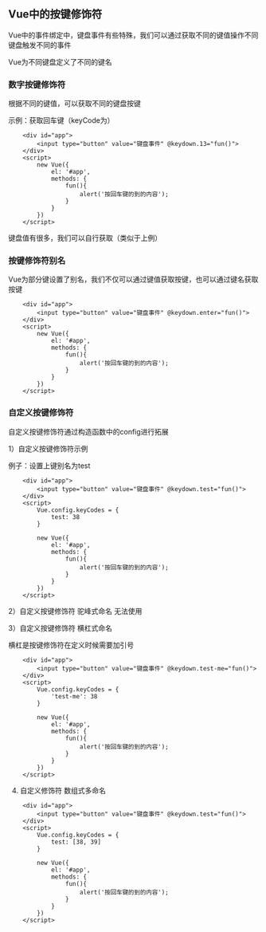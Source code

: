 ## Vue中的按键修饰符

Vue中的事件绑定中，键盘事件有些特殊，我们可以通过获取不同的键值操作不同键盘触发不同的事件

Vue为不同键盘定义了不同的键名

### 数字按键修饰符

根据不同的键值，可以获取不同的键盘按键

示例：获取回车键（keyCode为）

```
    <div id="app">
        <input type="button" value="键盘事件" @keydown.13="fun()">
    </div>
    <script>
        new Vue({
            el: '#app',
            methods: {
                fun(){
                    alert('按回车键的到的内容');
                }
            }
        })
    </script>  
```

键盘值有很多，我们可以自行获取（类似于上例）


### 按键修饰符别名

Vue为部分键设置了别名，我们不仅可以通过键值获取按键，也可以通过键名获取按键

```
    <div id="app">
        <input type="button" value="键盘事件" @keydown.enter="fun()">
    </div>
    <script>
        new Vue({
            el: '#app',
            methods: {
                fun(){
                    alert('按回车键的到的内容');
                }
            }
        })
    </script>  
```

### 自定义按键修饰符

自定义按键修饰符通过构造函数中的config进行拓展

1）自定义按键修饰符示例

例子：设置上键别名为test

```
    <div id="app">
        <input type="button" value="键盘事件" @keydown.test="fun()">
    </div>
    <script>
        Vue.config.keyCodes = {
            test: 38
        }

        new Vue({
            el: '#app',
            methods: {
                fun(){
                    alert('按回车键的到的内容');
                }
            }
        })
    </script>  
```

2）自定义按键修饰符 驼峰式命名 无法使用

3）自定义按键修饰符 横杠式命名

横杠是按键修饰符在定义时候需要加引号

```
    <div id="app">
        <input type="button" value="键盘事件" @keydown.test-me="fun()">
    </div>
    <script>
        Vue.config.keyCodes = {
            'test-me': 38
        }

        new Vue({
            el: '#app',
            methods: {
                fun(){
                    alert('按回车键的到的内容');
                }
            }
        })
    </script>  
```

4) 自定义修饰符 数组式多命名

```
    <div id="app">
        <input type="button" value="键盘事件" @keydown.test="fun()">
    </div>
    <script>
        Vue.config.keyCodes = {
            test: [38, 39]
        }

        new Vue({
            el: '#app',
            methods: {
                fun(){
                    alert('按回车键的到的内容');
                }
            }
        })
    </script>  
```


